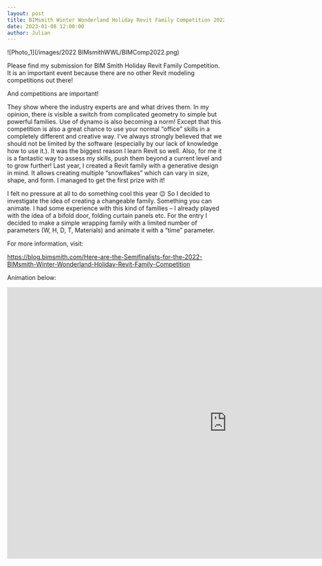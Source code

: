 ```yaml
---
layout: post  
title: BIMsmith Winter Wonderland Holiday Revit Family Competition 2022
date: 2023-01-08 12:00:00
author: Julian
---
```

![Photo_1](/images/2022 BIMsmithWWL/BIMComp2022.png)

<!--excerpt-->

Please find my submission for BIM Smith Holiday Revit Family Competition. It is an important event because there are no other Revit modeling competitions out there!

And competitions are important!

They show where the industry experts are and what drives them. In my opinion, there is visible a switch from complicated geometry to simple but powerful families. Use of dynamo is also becoming a norm!
Except that this competition is also a great chance to use your normal “office” skills in a completely different and creative way. I've always strongly believed that we should not be limited by the software (especially by our lack of knowledge how to use it.). It was the biggest reason I learn Revit so well. Also, for me it is a fantastic way to assess my skills, push them beyond a current level and to grow further!
Last year, I created a Revit family with a generative design in mind. It allows creating multiple “snowflakes” which can vary in size, shape, and form. I managed to get the first prize with it!

I felt no pressure at all to do something cool this year 😉 So I decided to investigate the idea of creating a changeable family. Something you can animate. I had some experience with this kind of families – I already played with the idea of a bifold door, folding curtain panels etc.
For the entry I decided to make a simple wrapping family with a limited number of parameters (W, H, D, T, Materials) and animate it with a “time” parameter. 

For more information, visit:

https://blog.bimsmith.com/Here-are-the-Semifinalists-for-the-2022-BIMsmith-Winter-Wonderland-Holiday-Revit-Family-Competition

Animation below:

<iframe width="1020" height="630" src="https://www.youtube.com/embed/__7C4kHfVdY" title="YouTube video player" frameborder="0" allow="accelerometer; autoplay; clipboard-write; encrypted-media; gyroscope; picture-in-picture; web-share" allowfullscreen></iframe>


